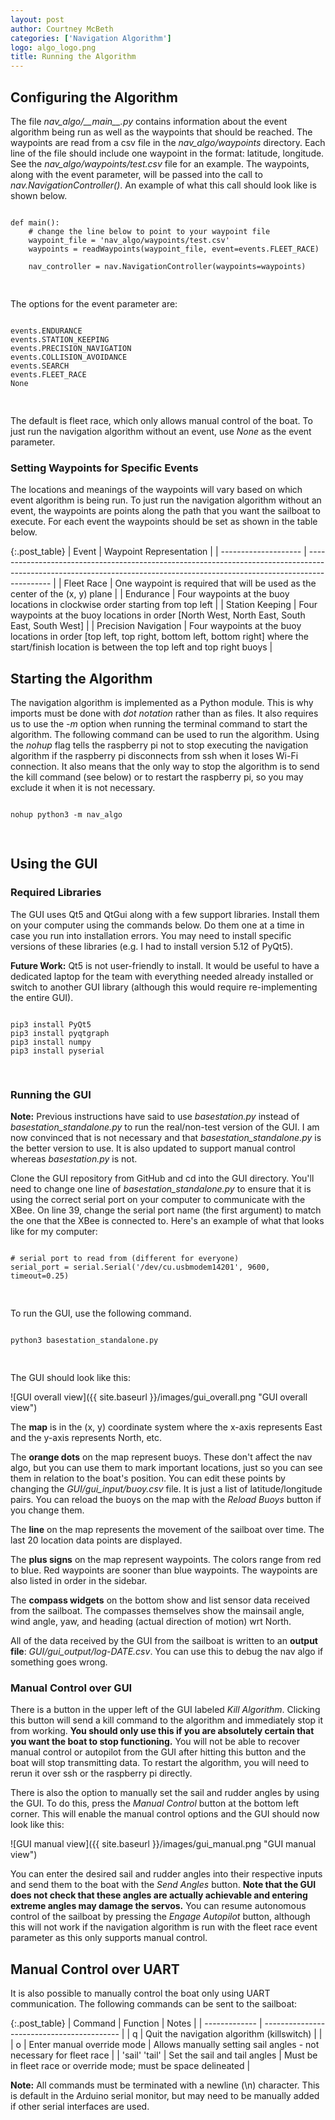 ```yaml
---
layout: post
author: Courtney McBeth
categories: ['Navigation Algorithm']
logo: algo_logo.png
title: Running the Algorithm
---
```


<link rel="stylesheet" href="{{site.baseurl}}/css/code_styles/hybrid.css">
<script src="{{site.baseurl}}/js/highlight.pack.js"></script>
<script>hljs.initHighlightingOnLoad();</script>

## Configuring the Algorithm

The file _nav\_algo/\_\_main\_\_.py_ contains information about the event algorithm being run as well as the waypoints that should be reached. The waypoints are read from a csv file in the _nav\_algo/waypoints_ directory. Each line of the file should include one waypoint in the format: latitude, longitude. See the _nav\_algo/waypoints/test.csv_ file for an example. The waypoints, along with the event parameter, will be passed into the call to _nav.NavigationController()_. An example of what this call should look like is shown below.

<pre>
<code class="python">
def main():
    # change the line below to point to your waypoint file
    waypoint_file = 'nav_algo/waypoints/test.csv'
    waypoints = readWaypoints(waypoint_file, event=events.FLEET_RACE)

    nav_controller = nav.NavigationController(waypoints=waypoints)

</code>
</pre>

The options for the event parameter are:

<pre>
<code class="python">
events.ENDURANCE
events.STATION_KEEPING
events.PRECISION_NAVIGATION
events.COLLISION_AVOIDANCE
events.SEARCH
events.FLEET_RACE
None

</code>
</pre>

The default is fleet race, which only allows manual control of the boat. To just run the navigation algorithm without an event, use _None_ as the event parameter.

### Setting Waypoints for Specific Events

The locations and meanings of the waypoints will vary based on which event algorithm is being run. To just run the navigation algorithm without an event, the waypoints are points along the path that you want the sailboat to execute. For each event the waypoints should be set as shown in the table below.

{:.post_table}
| Event                | Waypoint Representation                                                                                                                                                    |
| -------------------- | -------------------------------------------------------------------------------------------------------------------------------------------------------------------------- |
| Fleet Race           | One waypoint is required that will be used as the center of the (x, y) plane                                                                                               |
| Endurance            | Four waypoints at the buoy locations in clockwise order starting from top left                                                                                             |
| Station Keeping      | Four waypoints at the buoy locations in order [North West, North East, South East, South West]                                                                             |
| Precision Navigation | Four waypoints at the buoy locations in order [top left, top right, bottom left, bottom right] where the start/finish location is between the top left and top right buoys |


## Starting the Algorithm

The navigation algorithm is implemented as a Python module. This is why imports must be done with _dot notation_ rather than as files. It also requires us to use the _-m_ option when running the terminal command to start the algorithm. The following command can be used to run the algorithm. Using the _nohup_ flag tells the raspberry pi not to stop executing the navigation algorithm if the raspberry pi disconnects from ssh when it loses Wi-Fi connection. It also means that the only way to stop the algorithm is to send the kill command (see below) or to restart the raspberry pi, so you may exclude it when it is not necessary.

<pre>
<code class="shell">
nohup python3 -m nav_algo

</code>
</pre>

## Using the GUI

### Required Libraries

The GUI uses Qt5 and QtGui along with a few support libraries. Install them on your computer using the commands below. Do them one at a time in case you run into installation errors. You may need to install specific versions of these libraries (e.g. I had to install version 5.12 of PyQt5).

**Future Work:** Qt5 is not user-friendly to install. It would be useful to have a dedicated laptop for the team with everything needed already installed or switch to another GUI library (although this would require re-implementing the entire GUI).

<pre>
<code class="shell">
pip3 install PyQt5
pip3 install pyqtgraph
pip3 install numpy
pip3 install pyserial

</code>
</pre>

### Running the GUI

**Note:** Previous instructions have said to use _basestation.py_ instead of _basestation\_standalone.py_ to run the real/non-test version of the GUI. I am now convinced that is not necessary and that _basestation\_standalone.py_ is the better version to use. It is also updated to support manual control whereas _basestation.py_ is not.

Clone the GUI repository from GitHub and cd into the GUI directory. You'll need to change one line of _basestation\_standalone.py_ to ensure that it is using the correct serial port on your computer to communicate with the XBee. On line 39, change the serial port name (the first argument) to match the one that the XBee is connected to. Here's an example of what that looks like for my computer:

<pre>
<code class="python">
# serial port to read from (different for everyone)
serial_port = serial.Serial('/dev/cu.usbmodem14201', 9600, timeout=0.25)

</code>
</pre>

To run the GUI, use the following command.

<pre>
<code class="shell">
python3 basestation_standalone.py

</code>
</pre>

The GUI should look like this:

![GUI overall view]({{ site.baseurl }}/images/gui_overall.png "GUI overall view")

The **map** is in the (x, y) coordinate system where the x-axis represents East and the y-axis represents North, etc.

The **orange dots** on the map represent buoys. These don't affect the nav algo, but you can use them to mark important locations, just so you can see them in relation to the boat's position. You can edit these points by changing the _GUI/gui\_input/buoy.csv_ file. It is just a list of latitude/longitude pairs. You can reload the buoys on the map with the _Reload Buoys_ button if you change them.

The **line** on the map represents the movement of the sailboat over time. The last 20 location data points are displayed.

The **plus signs** on the map represent waypoints. The colors range from red to blue. Red waypoints are sooner than blue waypoints. The waypoints are also listed in order in the sidebar.

The **compass widgets** on the bottom show and list sensor data received from the sailboat. The compasses themselves show the mainsail angle, wind angle, yaw, and heading (actual direction of motion) wrt North.

All of the data received by the GUI from the sailboat is written to an **output file**: _GUI/gui\_output/log-DATE.csv_. You can use this to debug the nav algo if something goes wrong.

### Manual Control over GUI

There is a button in the upper left of the GUI labeled _Kill Algorithm_. Clicking this button will send a kill command to the algorithm and immediately stop it from working. **You should only use this if you are absolutely certain that you want the boat to stop functioning.** You will not be able to recover manual control or autopilot from the GUI after hitting this button and the boat will stop transmitting data. To restart the algorithm, you will need to rerun it over ssh or the raspberry pi directly.

There is also the option to manually set the sail and rudder angles by using the GUI. To do this, press the _Manual Control_ button at the bottom left corner. This will enable the manual control options and the GUI should now look like this:

![GUI manual view]({{ site.baseurl }}/images/gui_manual.png "GUI manual view")

You can enter the desired sail and rudder angles into their respective inputs and send them to the boat with the _Send Angles_ button. **Note that the GUI does not check that these angles are actually achievable and entering extreme angles may damage the servos.** You can resume autonomous control of the sailboat by pressing the _Engage Autopilot_ button, although this will not work if the navigation algorithm is run with the fleet race event parameter as this only supports manual control.

## Manual Control over UART

It is also possible to manually control the boat only using UART communication. The following commands can be sent to the sailboat:

{:.post_table}
| Command       | Function                                   | Notes                                                              |
| ------------- | ------------------------------------------ |
| q             | Quit the navigation algorithm (killswitch) |                                                                    |
| o             | Enter manual override mode                 | Allows manually setting sail angles - not necessary for fleet race |
| 'sail' 'tail' | Set the sail and tail angles               | Must be in fleet race or override mode; must be space delineated   |

**Note:** All commands must be terminated with a newline (\n) character. This is default in the Arduino serial monitor, but may need to be manually added if other serial interfaces are used.